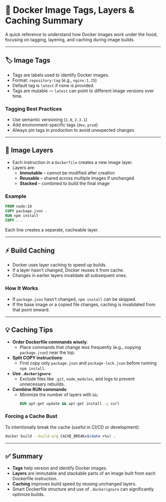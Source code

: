 
# 🐳 Docker Image Tags, Layers & Caching Summary

A quick reference to understand how Docker images work under the hood, focusing on tagging, layering, and caching during image builds.

---

## 🏷️ Image Tags

- Tags are labels used to identify Docker images.
- Format: `repository:tag` (e.g., `nginx:1.25`)
- Default tag is `latest` if none is provided.
- Tags are mutable — `latest` can point to different image versions over time.

### Tagging Best Practices
- Use semantic versioning (`1.0`, `2.3.1`)
- Add environment-specific tags (`dev`, `prod`)
- Always pin tags in production to avoid unexpected changes

---

## 🧱 Image Layers

- Each instruction in a `Dockerfile` creates a new image layer.
- Layers are:
  - **Immutable** – cannot be modified after creation
  - **Reusable** – shared across multiple images if unchanged
  - **Stacked** – combined to build the final image

### Example
```Dockerfile
FROM node:18
COPY package.json .
RUN npm install
COPY . .
```
Each line creates a separate, cacheable layer.

---

## ⚡ Build Caching

- Docker uses layer caching to speed up builds.
- If a layer hasn’t changed, Docker reuses it from cache.
- Changes in earlier layers invalidate all subsequent ones.

### How It Works
- If `package.json` hasn’t changed, `npm install` can be skipped.
- If the base image or a copied file changes, caching is invalidated from that point onward.

---

## 💡 Caching Tips

- **Order Dockerfile commands wisely**:
  - Place commands that change less frequently (e.g., copying `package.json`) near the top.
- **Split COPY instructions**:
  - First copy only `package.json` and `package-lock.json` before running `npm install`.
- **Use `.dockerignore`**:
  - Exclude files like `.git`, `node_modules`, and logs to prevent unnecessary rebuilds.
- **Combine RUN commands**:
  - Minimize the number of layers with `&&`:
    ```Dockerfile
    RUN apt-get update && apt-get install -y curl
    ```

### Forcing a Cache Bust
To intentionally break the cache (useful in CI/CD or development):
```bash
docker build --build-arg CACHE_BREAK=$(date +%s) .
```

---

## ✅ Summary

- **Tags** help version and identify Docker images.
- **Layers** are immutable and stackable parts of an image built from each Dockerfile instruction.
- **Caching** improves build speed by reusing unchanged layers.
- Smart Dockerfile structure and use of `.dockerignore` can significantly optimize builds.
